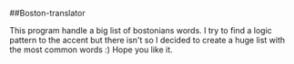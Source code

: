 ##Boston-translator

This program handle a big list of bostonians words. I try to find a logic pattern
to the accent but there isn't so I decided to create a huge list with the most
common words :) Hope you like it.
